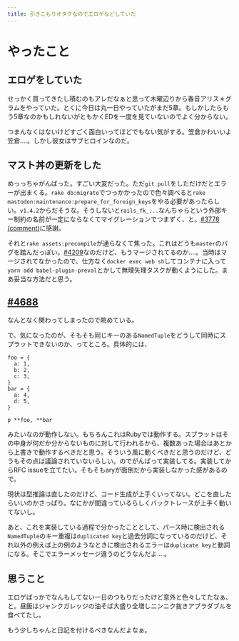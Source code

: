 ```yaml
---
title: 引きこもりオタクなのでエロゲなどしていた
---
```


# やったこと

## エロゲをしていた

せっかく買ってきたし積むのもアレだなぁと思って木曜辺りから春音アリス＊グラムをやっていた。とくに今日は丸一日やっていたがまだ5章。もしかしたらもう5章なのかもしれないがともかくEDを一度を見ていないのでよく分からない。

つまんなくはないけどすごく面白いってほどでもない気がする。笠倉かわいいよ笠倉‥‥。しかし彼女はサブヒロインなのだ。

## マスト丼の更新をした

めっっちゃがんばった。すごい大変だった。ただ`git pull`をしただけだとエラーが出まくる。`rake db:migrate`でつっかかったので色々調べると`rake mastodon:maintenance:prepare_for_foreign_keys`をやる必要があったらしい。`v1.4.2`からだそうな。そうしないと`rails_fk_...`なんちゃらという外部キー制約の名前が一定にならなくてマイグレーションでつまずく、と。[#3778 (comment)](https://github.com/tootsuite/mastodon/issues/3788#issuecomment-308913887)に感謝。

それと`rake assets:precompile`が通らなくて焦った。これはどうも`master`のバグを踏んだっぽい。[#4209](https://github.com/tootsuite/mastodon/pull/4209)なのだけど、もうマージされてるのか‥‥。当時はマージされてなかったので、仕方なく`docker exec web sh`してコンテナに入って`yarn add babel-plugin-preval`とかして無理矢理タスクが動くようにした。まあ妥当な方法だと思う。

## [#4688](https://github.com/crystal-lang/crystal/pull/4688)

なんとなく関わってしまったので眺めている。

で、気になったのが、そもそも同じキーのある`NamedTuple`をどうして同時にスプラットできないのか、ってところ。具体的には、

```crystal
foo = {
  a: 1,
  b: 2,
  c: 3,
}
bar = {
  a: 4,
  d: 5,
}

p **foo, **bar
```

みたいなのが動作しない。もちろんこれはRubyでは動作する。スプラットはその中身が何だか分からないものに対して行われるから、複数あった場合はあとから上書きで動作するべきだと思う。そういう風に動くべきだと思うのだけど、どうもその点は議論されていないらしい。のでがんばって実装してる。実装してからRFC issueを立てたい。そもそもaryが面倒だから実装しなかった感があるので。

現状は型推論は直したのだけど、コード生成が上手くいってない。どこを直したらいいのかさっぱり。なにかが間違っているらしくバックトレースが上手く動いてないし。

あと、これを実装している過程で分かったこととして、パース時に検出される`NamedTuple`のキー重複は`duplicated key`と過去分詞になっているのだけど、それ以外の例えば上の例のようなときに検出されるエラーは`duplicate key`と動詞になる。そこでエラーメッセージ違うのどうなんだよ‥‥。

## 思うこと

エロゲばっかでなんもしてない一日のつもりだったけど意外と色々してたなぁ、と。昼飯はジャンクガレッジの油そば大盛り全増しニンニク抜きアブラダブルを食べてたし。

もう少しちゃんと日記を付けるべきなんだよなぁ。
